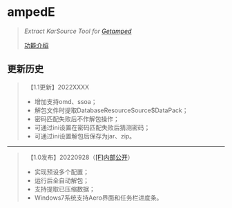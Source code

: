 # ampedE
>*Extract KarSource Tool for [Getamped](http://bfo.sdo.com/)*
>
>[功能介绍](README.md)
## 更新历史
>　【1.1更新】2022XXXX
>* 增加支持omd、ssoa；
>* 解包文件时提取DatabaseResourceSource$DataPack；
>* 密码匹配失败后不作解包操作；
>* 可通过ini设置在密码匹配失败后猜测密码；
>* 可通过ini设置解包后保存为jar、zip。
>
---
>　【1.0发布】20220928（[[F]内部公开](http://t.fenchuan8.com/HmDWZZb)）
>* 实现预设多个配置；
>* 运行后全自动解包；
>* 支持提取已压缩数据；
>* Windows7系统支持Aero界面和任务栏进度条。
